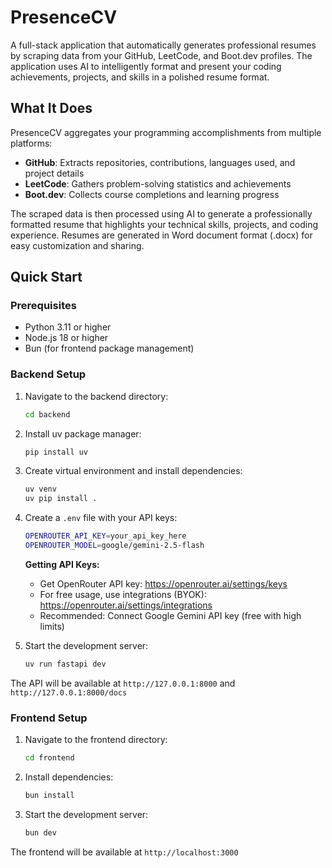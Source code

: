 # PresenceCV

A full-stack application that automatically generates professional resumes by scraping data from your GitHub, LeetCode, and Boot.dev profiles. The application uses AI to intelligently format and present your coding achievements, projects, and skills in a polished resume format.

## What It Does

PresenceCV aggregates your programming accomplishments from multiple platforms:

- **GitHub**: Extracts repositories, contributions, languages used, and project details
- **LeetCode**: Gathers problem-solving statistics and achievements
- **Boot.dev**: Collects course completions and learning progress

The scraped data is then processed using AI to generate a professionally formatted resume that highlights your technical skills, projects, and coding experience. Resumes are generated in Word document format (.docx) for easy customization and sharing.

## Quick Start

### Prerequisites

- Python 3.11 or higher
- Node.js 18 or higher
- Bun (for frontend package management)

### Backend Setup

1. Navigate to the backend directory:

   ```sh
   cd backend
   ```

2. Install uv package manager:

   ```sh
   pip install uv
   ```

3. Create virtual environment and install dependencies:

   ```sh
   uv venv
   uv pip install .
   ```

4. Create a `.env` file with your API keys:

   ```sh
   OPENROUTER_API_KEY=your_api_key_here
   OPENROUTER_MODEL=google/gemini-2.5-flash
   ```

   **Getting API Keys:**

   - Get OpenRouter API key: https://openrouter.ai/settings/keys
   - For free usage, use integrations (BYOK): https://openrouter.ai/settings/integrations
   - Recommended: Connect Google Gemini API key (free with high limits)

5. Start the development server:
   ```sh
   uv run fastapi dev
   ```

The API will be available at `http://127.0.0.1:8000` and `http://127.0.0.1:8000/docs`

### Frontend Setup

1. Navigate to the frontend directory:

   ```sh
   cd frontend
   ```

2. Install dependencies:

   ```sh
   bun install
   ```

3. Start the development server:
   ```sh
   bun dev
   ```

The frontend will be available at `http://localhost:3000`
